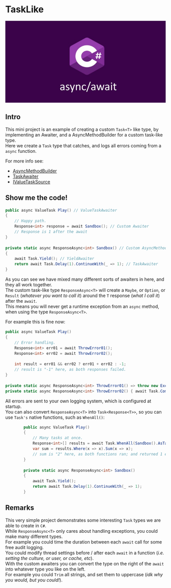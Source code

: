 # TaskLike

![Banner](assets/images/hero-banner.jpg)

## Intro

This mini project is an example of creating a custom `Task<T>` like type, by implementing an Awaiter, and a AsyncMethodBuilder for a custom task-like type.  
Here we create a `Task` type that catches, and logs all errors coming from a `async` function.  

For more info see:  
* [AsyncMethodBuilder](https://learn.microsoft.com/en-us/dotnet/csharp/language-reference/proposals/csharp-10.0/async-method-builders)
* [TaskAwaiter](https://learn.microsoft.com/en-us/dotnet/api/system.threading.tasks.task.getawaiter)
* [IValueTaskSource](https://learn.microsoft.com/en-us/dotnet/api/system.threading.tasks.sources.ivaluetasksource-1)

## Show me the code!

```cs
public async ValueTask Play() // ValueTaskAwaiter
{
    // Happy path.
    Response<int> response = await Sandbox(); // Custom Awaiter
    // Response is 1 after the await
}

private static async ResponseAsync<int> Sandbox() // Custom AsyncMethodBuilder
{
    await Task.Yield(); // YieldAwaiter
    return await Task.Delay(1).ContinueWith(_ => 1); // TaskAwaiter
}
```

As you can see we have mixed many different sorts of awaiters in here, and they all work together.  
The custom task-like type `ResponseAsync<T>` will create a `Maybe`, or `Option`, or `Result` (*whatever you want to call it*) around the `T` response (*what I call it*) after the `await`.  
This means you will never get a runtime exception from an `async` method, when using the type `ResponseAsync<T>`.  

For example this is fine now:
```cs
public async ValueTask Play()
{
    // Error handling.
    Response<int> err01 = await ThrowError01();
    Response<int> err02 = await ThrowError02();

    int result = err01 && err02 ? err01 + err02 : -1;
    // result is "-1" here, as both responses failed.
}

private static async ResponseAsync<int> ThrowError01() => throw new Exception("Error with no await!!!");
private static async ResponseAsync<int> ThrowError02() { await Task.CompletedTask; throw new Exception("Error WITH await."); }
```

All errors are sent to your own logging system, which is configured at startup.  
You can also convert `ResponseAsync<T>` into `Task<Response<T>>`, so you can use `Task's` native functions, such as  `WhenAll()`:

```cs
        public async ValueTask Play()
        {
            // Many tasks at once.
            Response<int>[] results = await Task.WhenAll(Sandbox().AsTask(), Sandbox()); // Both explicit, and implicit task conversions exist.
            var sum = results.Where(x => x).Sum(x => x);
            // sum is "2" here, as both functions ran; and returned 1 each.
        }

        private static async ResponseAsync<int> Sandbox()
        {
            await Task.Yield();
            return await Task.Delay(1).ContinueWith(_ => 1);
        }
```

## Remarks

This very simple project demonstrates some interesting `Task` types we are able to create in `C#`.  
While `ResponseAsync<T>` only cares about handling exceptions, you could make many different types.  
For example you could time the duration between each `await` call for some free audit logging.  
You could modify thread settings before / after each `await` in a function (*i.e. setting the culture, or user, or cache, etc*).  
With the custom awaiters you can convert the type on the right of the `await` into whatever type you like on the left.  
For example you could `Trim` all strings, and set them to uppercase (*idk why you would, but you could!*).  
